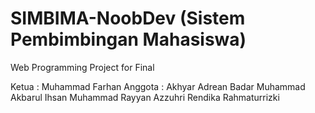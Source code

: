 # SIMBIMA-NoobDev (Sistem Pembimbingan Mahasiswa)
Web Programming Project for Final

Ketua   : Muhammad Farhan
Anggota : Akhyar
          Adrean Badar
          Muhammad Akbarul Ihsan
          Muhammad Rayyan Azzuhri
          Rendika Rahmaturrizki
